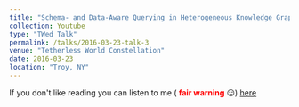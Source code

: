 ```yaml
---
title: "Schema- and Data-Aware Querying in Heterogeneous Knowledge Graphs"
collection: Youtube
type: "TWed Talk"
permalink: /talks/2016-03-23-talk-3
venue: "Tetherless World Constellation"
date: 2016-03-23
location: "Troy, NY"
---
```


If you don't like reading you can listen to me ( <span style="color:red"> **fair warning** </span> :expressionless:) [here](https://youtu.be/D9zDkHfcuGQ?t=966)
